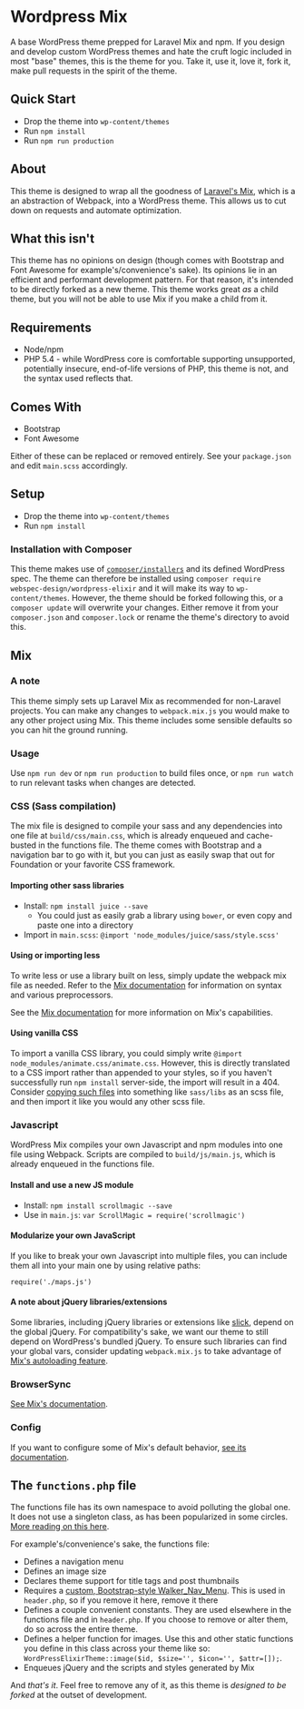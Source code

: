 Wordpress Mix
====================

A base WordPress theme prepped for Laravel Mix and npm. If you design and develop custom WordPress themes and hate the cruft logic included in most "base" themes, this is the theme for you. Take it, use it, love it, fork it, make pull requests in the spirit of the theme.

## Quick Start
- Drop the theme into `wp-content/themes`
- Run `npm install`
- Run `npm run production`

## About
This theme is designed to wrap all the goodness of [Laravel's Mix](https://laravel-mix.com/docs/4.0/installation), which is a an abstraction of Webpack, into a WordPress theme. This allows us to cut down on requests and automate optimization.

## What this isn't
This theme has no opinions on design (though comes with Bootstrap and Font Awesome for example's/convenience's sake). Its opinions lie in an efficient and performant development pattern. For that reason, it's intended to be directly forked as a new theme. This theme works great _as_ a child theme, but you will not be able to use Mix if you make a child from it.

## Requirements
- Node/npm
- PHP 5.4 - while WordPress core is comfortable supporting unsupported, potentially insecure, end-of-life versions of PHP, this theme is not, and the syntax used reflects that.

## Comes With
- Bootstrap
- Font Awesome

Either of these can be replaced or removed entirely. See your `package.json` and edit `main.scss` accordingly.

## Setup
- Drop the theme into `wp-content/themes`
- Run `npm install`

### Installation with Composer
This theme makes use of [`composer/installers`](https://github.com/composer/installers) and its defined WordPress spec. The theme can therefore be installed using `composer require webspec-design/wordpress-elixir` and it will make its way to `wp-content/themes`. However, the theme should be forked following this, or a `composer update` will overwrite your changes. Either remove it from your `composer.json` and `composer.lock` or rename the theme's directory to avoid this.

## Mix

### A note

This theme simply sets up Laravel Mix as recommended for non-Laravel projects. You can make any changes to `webpack.mix.js` you would make to any other project using Mix. This theme includes some sensible defaults so you can hit the ground running.

### Usage
Use `npm run dev` or `npm run production` to build files once, or `npm run watch` to run relevant tasks when changes are detected.

### CSS (Sass compilation)
The mix file is designed to compile your sass and any dependencies into one file at `build/css/main.css`, which is already enqueued and cache-busted in the functions file. The theme comes with Bootstrap and a navigation bar to go with it, but you can just as easily swap that out for Foundation or your favorite CSS framework.

#### Importing other sass libraries
- Install: `npm install juice --save`
  - You could just as easily grab a library using `bower`, or even copy and paste one into a directory
- Import in `main.scss`: `@import 'node_modules/juice/sass/style.scss'`

#### Using or importing less
To write less or use a library built on less, simply update the webpack mix file as needed. Refer to the [Mix documentation](https://laravel-mix.com/docs/4.0/css-preprocessors) for information on syntax and various preprocessors.

See the [Mix documentation](https://laravel-mix.com/docs/4.0/basic-example) for more information on Mix's capabilities.

#### Using vanilla CSS
To import a vanilla CSS library, you could simply write `@import node_modules/animate.css/animate.css`. However, this is directly translated to a CSS import rather than appended to your styles, so if you haven't successfully run `npm install` server-side, the import will result in a 404. Consider [copying such files](https://laravel-mix.com/docs/4.0/copying-files) into something like `sass/libs` as an scss file, and then import it like you would any other scss file.

### Javascript
WordPress Mix compiles your own Javascript and npm modules into one file using Webpack. Scripts are compiled to `build/js/main.js`, which is already enqueued in the functions file.

#### Install and use a new JS module
- Install: `npm install scrollmagic --save`
- Use in `main.js`: `var ScrollMagic = require('scrollmagic')`

#### Modularize your own JavaScript
If you like to break your own Javascript into multiple files, you can include them all into your main one by using relative paths:

`require('./maps.js')`

#### A note about jQuery libraries/extensions
Some libraries, including jQuery libraries or extensions like [slick](http://kenwheeler.github.io/slick/), depend on the global jQuery. For compatibility's sake, we want our theme to still depend on WordPress's bundled jQuery. To ensure such libraries can find your global vars, consider updating `webpack.mix.js` to take advantage of [Mix's autoloading feature](https://laravel-mix.com/docs/4.0/autoloading).

### BrowserSync
[See Mix's documentation](https://laravel-mix.com/docs/4.0/browsersync).

### Config
If you want to configure some of Mix's default behavior, [see its documentation](https://laravel-mix.com/docs/4.0/browsersync).

## The `functions.php` file
The functions file has its own namespace to avoid polluting the global one. It does not use a singleton class, as has been popularized in some circles. [More reading on this here](https://stevegrunwell.com/blog/php-namespaces-wordpress/).

For example's/convenience's sake, the functions file:
  - Defines a navigation menu
  - Defines an image size
  - Declares theme support for title tags and post thumbnails
  - Requires a [custom, Bootstrap-style Walker_Nav_Menu](https://github.com/twittem/wp-bootstrap-navwalker). This is used in `header.php`, so if you remove it here, remove it there
  - Defines a couple convenient constants. They are used elsewhere in the functions file and in `header.php`. If you choose to remove or alter them, do so across the entire theme.
  - Defines a helper function for images. Use this and other static functions you define in this class across your theme like so: `WordPressElixirTheme::image($id, $size='', $icon='', $attr=[]);`.
  - Enqueues jQuery and the scripts and styles generated by Mix

And _that's it_. Feel free to remove any of it, as this theme is _designed to be forked_ at the outset of development.
